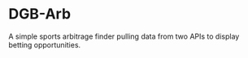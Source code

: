 # DGB-Arb 
A simple sports arbitrage finder pulling data from two APIs to display betting opportunities. 
